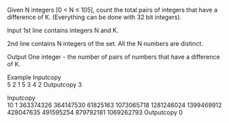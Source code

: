 Given N integers [0 < N ≤ 105], count the total pairs of integers that have a difference of K. (Everything can be done with 32 bit integers).

Input
1st line contains integers N and K.

2nd line contains N integers of the set. All the N numbers are distinct.

Output
One integer - the number of pairs of numbers that have a difference of K.

Example
Inputcopy	
5 2
1 5 3 4 2
Outputcopy
3

Inputcopy	
10 1
363374326 364147530 61825163 1073065718 1281246024 1399469912 428047635 491595254 879792181 1069262793
Outputcopy
0
